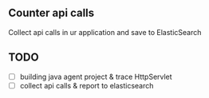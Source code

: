 ## Counter api calls  

Collect api calls in ur application and save to ElasticSearch  


## TODO  

- [ ] building java agent project & trace HttpServlet  
- [ ] collect api calls & report to elasticsearch

